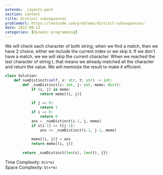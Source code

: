 ```yaml
---
extends: _layouts.post
section: content
title: Distinct subsequences
problemUrl: https://leetcode.com/problems/distinct-subsequences/
date: 2022-08-13
categories: [dynamic-programming]
---
```


We will check each character of both string, when we find a match, then we have 2 choice, either we include the current index or we skip it. If we don't have a match, we we will skip the current character. When we reached the last character of string t, that means we already matched all the character and return the value. We will memoize the result to make it efficient.

```python
class Solution:
    def numDistinct(self, s: str, t: str) -> int:
        def _numDistinct(i: int, j: int, memo: dict):
            if (i, j) in memo:
                return memo[(i, j)]
            
            if j == 0:
                return 1
            if i == 0:
                return 0
            ans = _numDistinct(i-1, j, memo)
            if s[i-1] == t[j-1]:
                ans += _numDistinct(i-1, j-1, memo)
            
            memo[(i, j)] = ans
            return memo[(i, j)]
        
        return _numDistinct(len(s), len(t), {})
```

Time Complexity: `O(n*m)` <br/>
Space Complexity: `O(n*m)`